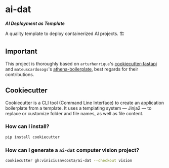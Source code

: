 # ai-dat

***AI Deployment as Template***

A quality template to deploy containerized AI projects. 🏗️

## Important

This project is thoroughly based on `arturhenrique`'s [cookiecutter-fastapi](https://github.com/arthurhenrique/cookiecutter-fastapi) and `mateuscardosogs`'s [athena-boilerplate](https://github.com/mateuscardosogs/athena-boilerplate), best regards for their contributions.

## Cookiecutter

Cookiecutter is a CLI tool (Command Line Interface) to create an application boilerplate from a template. It uses a templating system — Jinja2 — to replace or customize folder and file names, as well as file content.

### How can I install?

```bash
pip install cookiecutter
```

### How can I generate a `ai-dat` computer vision project?

```bash
cookiecutter gh:viniciusnvcosta/ai-dat --checkout vision
```

<!-- ### Hands On -->
